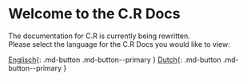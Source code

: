 # Welcome to the C.R Docs

The documentation for C.R is currently being rewritten.  
Please select the language for the C.R Docs you would like to view:

[Englisch](https://clubrescue.github.io/crdocs-en){: .md-button .md-button--primary } [Dutch](https://clubrescue.github.io/crdocs-nl){: .md-button .md-button--primary }